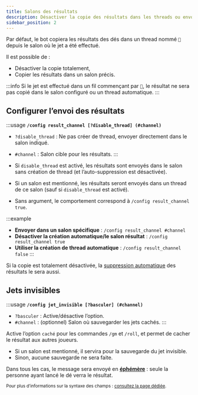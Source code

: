 ```yaml
---
title: Salons des résultats
description: Désactiver la copie des résultats dans les threads ou envoyer dans un salon spécifique.
sidebar_position: 2
---
```


Par défaut, le bot copiera les résultats des dés dans un thread nommé `🎲` depuis le salon où le jet a été effectué.

Il est possible de :
- Désactiver la copie totalement,
- Copier les résultats dans un salon précis.

:::info
Si le jet est effectué dans un fil commençant par `🎲`, le résultat ne sera pas copié dans le salon configuré ou un thread automatique.
:::

## Configurer l’envoi des résultats

:::usage
**`/config result_channel [?disable_thread] (#channel)`**
- `?disable_thread` : Ne pas créer de thread, envoyer directement dans le salon indiqué.
- `#channel` : Salon cible pour les résultats.
:::

- Si `disable_thread` est activé, les résultats sont envoyés dans le salon sans création de thread (et l’auto-suppression est désactivée).
- Si un salon est mentionné, les résultats seront envoyés dans un thread de ce salon (sauf si `disable_thread` est activé).
- Sans argument, le comportement correspond à `/config result_channel true`.

:::example
- **Envoyer dans un salon spécifique** : `/config result_channel #channel`
- **Désactiver la création automatique/le salon résultat** : `/config result_channel true`
- **Utiliser la création de thread automatique** : `/config result_channel false`
:::

Si la copie est totalement désactivée, la [suppression automatique](./display.md#délais-avant-suppression) des résultats le sera aussi.

## Jets invisibles

:::usage
**`/config jet_invisible [?basculer] (#channel)`**
- `?basculer` : Active/désactive l’option.
- `#channel` : (optionnel) Salon où sauvegarder les jets cachés.
:::

Active l’option `caché` pour les commandes `/gm` et `/roll`, et permet de cacher le résultat aux autres joueurs.

- Si un salon est mentionné, il servira pour la sauvegarde du jet invisible.
- Sinon, aucune sauvegarde ne sera faite.

Dans tous les cas, le message sera envoyé en [**éphémère**](https://support.discord.com/hc/fr/articles/1500000580222-Ephemeral-Messages-FAQ) : seule la personne ayant lancé le dé verra le résultat.

<small>Pour plus d’informations sur la syntaxe des champs : [consultez la page dédiée](../introduction/format.mdx).</small>
